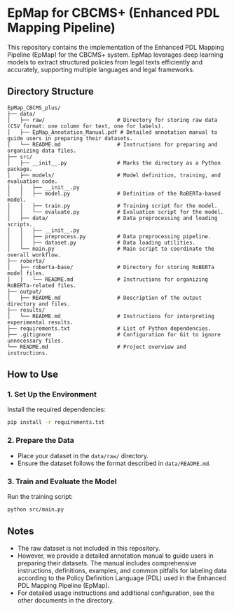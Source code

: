 # EpMap for CBCMS+ (Enhanced PDL Mapping Pipeline)

This repository contains the implementation of the Enhanced PDL Mapping Pipeline (EpMap) for the CBCMS+ system. EpMap leverages deep learning models to extract structured policies from legal texts efficiently and accurately, supporting multiple languages and legal frameworks.

## Directory Structure
```
EpMap_CBCMS_plus/
├── data/
│   ├── raw/                       # Directory for storing raw data (CSV format: one column for text, one for labels).
│   ├── EpMap_Annotation_Manual.pdf # Detailed annotation manual to guide users in preparing their datasets.
│   └── README.md                  # Instructions for preparing and organizing data files.
├── src/
│   ├── __init__.py                # Marks the directory as a Python package.
│   ├── models/                    # Model definition, training, and evaluation code.
│   │   ├── __init__.py
│   │   ├── model.py               # Definition of the RoBERTa-based model.
│   │   ├── train.py               # Training script for the model.
│   │   └── evaluate.py            # Evaluation script for the model.
│   ├── data/                      # Data preprocessing and loading scripts.
│   │   ├── __init__.py
│   │   ├── preprocess.py          # Data preprocessing pipeline.
│   │   ├── dataset.py             # Data loading utilities.
│   └── main.py                    # Main script to coordinate the overall workflow.
├── roberta/
│   ├── roberta-base/              # Directory for storing RoBERTa model files.
│   │   └── README.md              # Instructions for organizing RoBERTa-related files.
├── output/
│   ├── README.md                  # Description of the output directory and files.
├── results/
│   └── README.md                  # Instructions for interpreting experimental results.
├── requirements.txt               # List of Python dependencies.
├── .gitignore                     # Configuration for Git to ignore unnecessary files.
└── README.md                      # Project overview and instructions.
```

## How to Use

### 1. Set Up the Environment

Install the required dependencies:
```bash
pip install -r requirements.txt
```

### 2. Prepare the Data

- Place your dataset in the `data/raw/` directory.
- Ensure the dataset follows the format described in `data/README.md`.

### 3. Train and Evaluate the Model

Run the training script:

``` bash
python src/main.py
```

## Notes

- The raw dataset is not included in this repository.
- However, we provide a detailed annotation manual to guide users in preparing their datasets. The manual includes comprehensive instructions, definitions, examples, and common pitfalls for labeling data according to the Policy Definition Language (PDL) used in the Enhanced PDL Mapping Pipeline (EpMap).
- For detailed usage instructions and additional configuration, see the other documents in the directory.